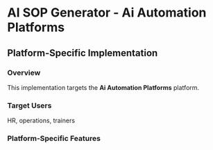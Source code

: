 # AI SOP Generator - Ai Automation Platforms

## Platform-Specific Implementation

### Overview
This implementation targets the **Ai Automation Platforms** platform.

### Target Users
HR, operations, trainers

### Platform-Specific Features
